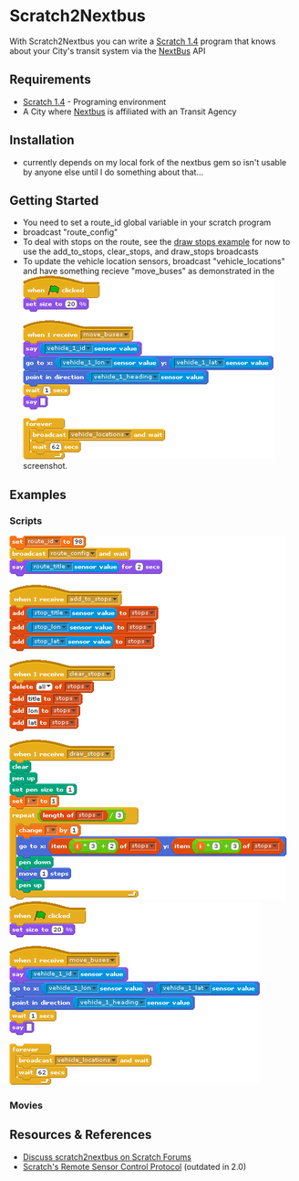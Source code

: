 # Scratch2Nextbus

With Scratch2Nextbus you can write a [Scratch 1.4](http://scratch.mit.edu) program that knows about your City's transit system via the [NextBus](http://www.nextbus.com/) API

## Requirements

- [Scratch 1.4](http://scratch.mit.edu/scratch_1.4/) - Programing environment
- A City where [Nextbus](http://cts.cubic.com/en-us/solutions/realtimepassengerinformation/nextbus,inc/hownextbusworks.aspx) is affiliated with an Transit Agency

## Installation

- currently depends on my local fork of the nextbus gem so isn't usable by anyone else until I do something about that...

## Getting Started

- You need to set a route_id global variable in your scratch program
- broadcast "route_config"
- To deal with stops on the route, see the [draw stops example](./examples/screenshots/draw_stops_1.gif) for now to use the add_to_stops, clear_stops, and draw_stops broadcasts
- To update the vehicle location sensors, broadcast "vehicle_locations" and have something recieve "move_buses" as demonstrated in the ![Vehicle Locations](./examples/screenshots/move_buses_1.gif) screenshot.

## Examples

### Scripts

![Draw bus stops](./examples/screenshots/draw_stops_1.gif)
![Vehicle Locations](./examples/screenshots/move_buses_1.gif)

### Movies

## Resources & References

- [Discuss scratch2nextbus on Scratch Forums](http://scratch.mit.edu/discuss/topic/30696/)
- [Scratch's Remote Sensor Control Protocol](http://wiki.scratch.mit.edu/wiki/Remote_Sensors_Protocol) (outdated in 2.0)